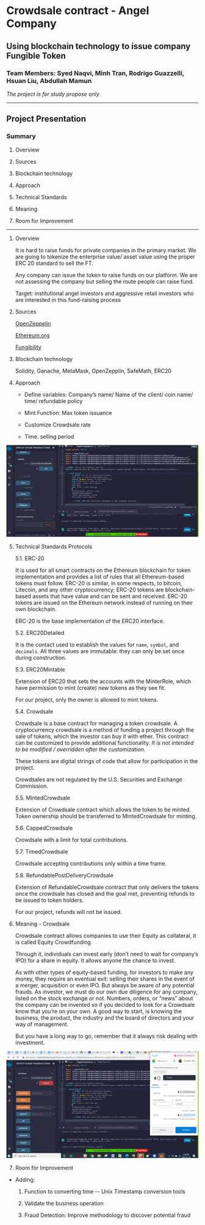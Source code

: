 # Crowdsale contract - Angel Company

## Using blockchain technology to issue company Fungible Token

### Team Members: Syed Naqvi, Minh Tran, Rodrigo Guazzelli, Hsuan Liu, Abdullah Mamun

*The project is for study propose only*

---

## Project Presentation

### Summary

1. Overview

2. Sources

3. Blockchain technology

4. Approach

5. Technical Standards

6. Meaning

7. Room for Improvement

---

1. Overview

	It is hard to raise funds for private companies in the primary market. We are going to tokenize the enterprise value/ asset value using the proper ERC 20 standard to sell the FT.

	Any company can issue the token to raise funds on our platform. We are not assessing the company but selling the route people can raise fund.

	Target: institutional angel investors and aggressive retail investors who are interested in this fund-raising process


2. Sources

	[OpenZeppelin](https://docs.openzeppelin.com/contracts/2.x/api/crowdsale)
	
	[Ethereum.org](https://ethereum.org/en/learn/)
	
	[Fungibility](https://www.investopedia.com/terms/f/fungibility.asp)

3. Blockchain technology
    
    Solidity, Ganache, MetaMask, OpenZepplin, SafeMath, ERC20

4. Approach

    * Define variables: Company’s name/ Name of the client/ coin name/ time/ refundable policy

    * Mint Function: Max token issuance

    * Customize Crowdsale rate

    * Time: selling period

![Token](Images/Angel_4.png)

5. Technical Standards Protocols

    5.1. ERC-20 

    It is used for all smart contracts on the Ethereum blockchain for token implementation and provides a list of rules that all Ethereum-based tokens must follow. ERC-20 is similar, in some respects, to bitcoin, Litecoin, and any other cryptocurrency; ERC-20 tokens are blockchain-based assets that have value and can be sent and received. ERC-20 tokens are issued on the Ethereum network instead of running on their own blockchain.

    ERC-20 is the base implementation of the ERC20 interface.

    5.2. ERC20Detailed

    It is the contact used to establish the values for `name`, `symbol`, and `decimals`. All three values are immutable: they can only be set once during construction.

    5.3. ERC20Mintable

    Extension of ERC20 that sets the accounts with the MinterRole, which have permission to mint (create) new tokens as they see fit.

    For our project, only the owner is allowed to mint tokens.


    5.4. Crowdsale

    Crowdsale is a base contract for managing a token crowdsale. A cryptocurrency crowdsale is a method of funding a project through the sale of tokens, which the investor can buy it with ether. This contract can be customized to provide additional functionality. *It is not intended to be modified / overridden after the customization.*  

    These tokens are digital strings of code that allow for participation in the project. 

    Crowdsales are not regulated by the U.S. Securities and Exchange Commission.

    5.5. MintedCrowdsale

    Extension of Crowdsale contract which allows the token to be minted. Token ownership should be transferred to MintedCrowdsale for minting.

    5.6. CappedCrowdsale

    Crowdsale with a limit for total contributions.

    5.7. TimedCrowdsale

    Crowdsale accepting contributions only within a time frame.

    5.8. RefundablePostDeliveryCrowdsale

    Extension of RefundableCrowdsale contract that only delivers the tokens once the crowdsale has closed and the goal met, preventing refunds to be issued to token holders.

    For our project, refunds will not be issued.

6. Meaning - Crowdsale

    Crowdsale contract allows companies to use their Equity as collateral, it is called Equity Crowdfunding.

    Through it, individuals can invest early (don’t need to wait for company’s IPO) for a share in equity. It allows anyone the chance to invest.
 
    As with other types of equity-based funding, for investors to make any money, they require an eventual exit: selling their shares in the event of a merger, acquisition or even IPO. But always be aware of any potential frauds. As investor, we must do our own due diligence for any company, listed on the stock exchange or not. Numbers, orders, or “news” about the company can be invented so if you decided to look for a Crowdsale know that you’re on your own. A good way to start, is knowing the business, the product, the industry and the board of directors and your way of management. 

    But you have a long way to go, remember that it always risk dealing with investment.

![Buy](Images/Angel_buy.png)

7. Room for Improvement

* Adding:
	1. Function to converting time -- Unix Timestamp conversion tools 

	2. Validate the business operation 
	
	3. Fraud Detection: Improve methodology to discover potential fraud

